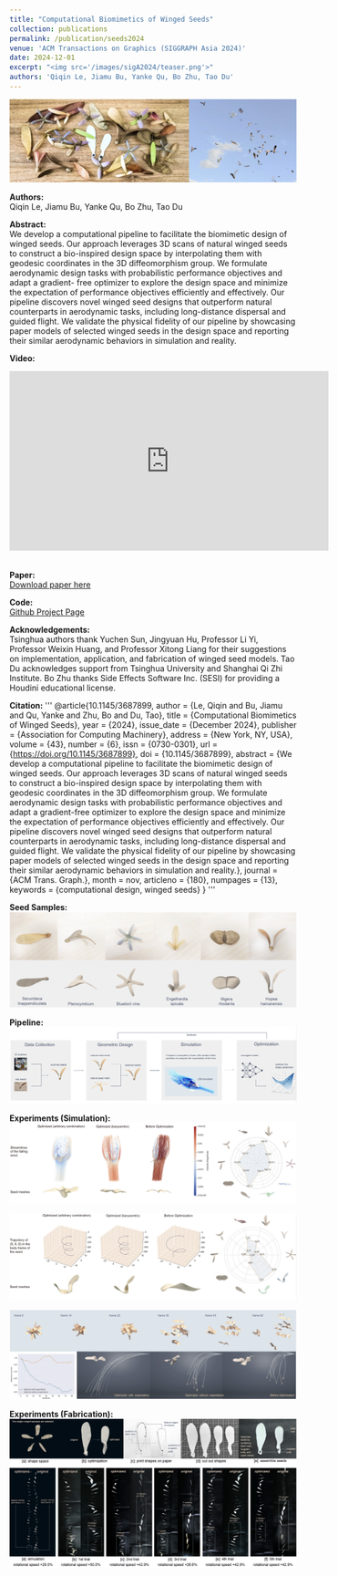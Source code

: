 ```yaml
---
title: "Computational Biomimetics of Winged Seeds"
collection: publications
permalink: /publication/seeds2024 
venue: 'ACM Transactions on Graphics (SIGGRAPH Asia 2024)'
date: 2024-12-01
excerpt: "<img src='/images/sigA2024/teaser.png'>"
authors: 'Qiqin Le, Jiamu Bu, Yanke Qu, Bo Zhu, Tao Du'
--- 
```

![test image size](/images/sigA2024/teaser.png)

**Authors:**\
Qiqin Le, Jiamu Bu, Yanke Qu, Bo Zhu, Tao Du

**Abstract:**\
We develop a computational pipeline to facilitate the biomimetic design of
winged seeds. Our approach leverages 3D scans of natural winged seeds to
construct a bio-inspired design space by interpolating them with geodesic
coordinates in the 3D diffeomorphism group. We formulate aerodynamic
design tasks with probabilistic performance objectives and adapt a gradient-
free optimizer to explore the design space and minimize the expectation of
performance objectives efficiently and effectively. Our pipeline discovers
novel winged seed designs that outperform natural counterparts in aerodynamic tasks, including long-distance dispersal and guided flight. We validate
the physical fidelity of our pipeline by showcasing paper models of selected
winged seeds in the design space and reporting their similar aerodynamic
behaviors in simulation and reality.

**Video:**
<iframe width="560" height="315" src="https://www.youtube.com/embed/fDUqmkwqBJ0?si=9poqR85YHiC1ZkZ5" title="YouTube video player" frameborder="0" allow="accelerometer; autoplay; clipboard-write; encrypted-media; gyroscope; picture-in-picture; web-share" referrerpolicy="strict-origin-when-cross-origin" allowfullscreen></iframe>

\
**Paper:**\
[Download paper here](https://leqiqin.github.io/files/seed2024.pdf)

**Code:**\
[Github Project Page](https://github.com/leqiqin/Computational-Biomimetics-of-Winged-Seeds)

**Acknowledgements:**\
Tsinghua authors thank Yuchen Sun, Jingyuan Hu, Professor Li Yi, Professor Weixin Huang, and Professor Xitong Liang for their suggestions on implementation, application, and fabrication of winged seed models. Tao Du acknowledges support from Tsinghua University and Shanghai Qi Zhi Institute. Bo Zhu thanks Side Effects Software Inc. (SESI) for providing a Houdini educational license.

**Citation:**
'''
@article{10.1145/3687899,
author = {Le, Qiqin and Bu, Jiamu and Qu, Yanke and Zhu, Bo and Du, Tao},
title = {Computational Biomimetics of Winged Seeds},
year = {2024},
issue_date = {December 2024},
publisher = {Association for Computing Machinery},
address = {New York, NY, USA},
volume = {43},
number = {6},
issn = {0730-0301},
url = {https://doi.org/10.1145/3687899},
doi = {10.1145/3687899},
abstract = {We develop a computational pipeline to facilitate the biomimetic design of winged seeds. Our approach leverages 3D scans of natural winged seeds to construct a bio-inspired design space by interpolating them with geodesic coordinates in the 3D diffeomorphism group. We formulate aerodynamic design tasks with probabilistic performance objectives and adapt a gradient-free optimizer to explore the design space and minimize the expectation of performance objectives efficiently and effectively. Our pipeline discovers novel winged seed designs that outperform natural counterparts in aerodynamic tasks, including long-distance dispersal and guided flight. We validate the physical fidelity of our pipeline by showcasing paper models of selected winged seeds in the design space and reporting their similar aerodynamic behaviors in simulation and reality.},
journal = {ACM Trans. Graph.},
month = nov,
articleno = {180},
numpages = {13},
keywords = {computational design, winged seeds}
}
'''

**Seed Samples:**\
![test image size](/images/sigA2024/samples.png)


**Pipeline:**\
![test image size](/images/sigA2024/pipeline.png)


**Experiments (Simulation):**\
![test image size](/images/sigA2024/exp1.png)


![test image size](/images/sigA2024/exp2.png)


![test image size](/images/sigA2024/exp3.png)


**Experiments (Fabrication):**\
![test image size](/images/sigA2024/fab.png "aaaaaaa")
